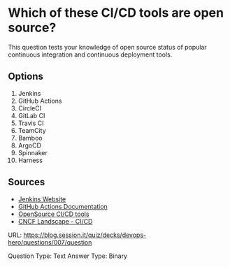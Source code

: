 # Which of these CI/CD tools are open source?

This question tests your knowledge of open source status of popular continuous integration and continuous deployment tools.

## Options
1. Jenkins
2. GitHub Actions
3. CircleCI
4. GitLab CI
5. Travis CI
6. TeamCity
7. Bamboo
8. ArgoCD
9. Spinnaker
10. Harness

## Sources
- [Jenkins Website](https://jenkins.io/)
- [GitHub Actions Documentation](https://docs.github.com/en/actions)
- [OpenSource CI/CD tools](https://github.com/topics/continuous-integration)
- [CNCF Landscape - CI/CD](https://landscape.cncf.io/card-mode?category=continuous-integration-delivery)

URL: https://blog.session.it/quiz/decks/devops-hero/questions/007/question

Question Type: Text
Answer Type: Binary